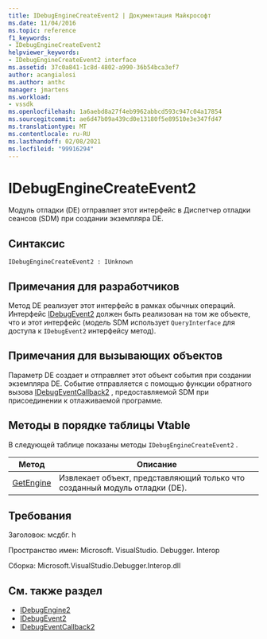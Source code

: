 ```yaml
---
title: IDebugEngineCreateEvent2 | Документация Майкрософт
ms.date: 11/04/2016
ms.topic: reference
f1_keywords:
- IDebugEngineCreateEvent2
helpviewer_keywords:
- IDebugEngineCreateEvent2 interface
ms.assetid: 37c0a841-1c8d-4802-a990-36b54bca3ef7
author: acangialosi
ms.author: anthc
manager: jmartens
ms.workload:
- vssdk
ms.openlocfilehash: 1a6aebd8a27f4eb9962abbcd593c947c04a17854
ms.sourcegitcommit: ae6d47b09a439cd0e13180f5e89510e3e347fd47
ms.translationtype: MT
ms.contentlocale: ru-RU
ms.lasthandoff: 02/08/2021
ms.locfileid: "99916294"
---
```

# <a name="idebugenginecreateevent2"></a>IDebugEngineCreateEvent2
Модуль отладки (DE) отправляет этот интерфейс в Диспетчер отладки сеансов (SDM) при создании экземпляра DE.

## <a name="syntax"></a>Синтаксис

```
IDebugEngineCreateEvent2 : IUnknown
```

## <a name="notes-for-implementers"></a>Примечания для разработчиков
 Метод DE реализует этот интерфейс в рамках обычных операций. Интерфейс [IDebugEvent2](../../../extensibility/debugger/reference/idebugevent2.md) должен быть реализован на том же объекте, что и этот интерфейс (модель SDM использует `QueryInterface` для доступа к `IDebugEvent2` интерфейсу метод).

## <a name="notes-for-callers"></a>Примечания для вызывающих объектов
 Параметр DE создает и отправляет этот объект события при создании экземпляра DE. Событие отправляется с помощью функции обратного вызова [IDebugEventCallback2](../../../extensibility/debugger/reference/idebugeventcallback2.md) , предоставляемой SDM при присоединении к отлаживаемой программе.

## <a name="methods-in-vtable-order"></a>Методы в порядке таблицы Vtable
 В следующей таблице показаны методы `IDebugEngineCreateEvent2` .

|Метод|Описание|
|------------|-----------------|
|[GetEngine](../../../extensibility/debugger/reference/idebugenginecreateevent2-getengine.md)|Извлекает объект, представляющий только что созданный модуль отладки (DE).|

## <a name="requirements"></a>Требования
 Заголовок: мсдбг. h

 Пространство имен: Microsoft. VisualStudio. Debugger. Interop

 Сборка: Microsoft.VisualStudio.Debugger.Interop.dll

## <a name="see-also"></a>См. также раздел
- [IDebugEngine2](../../../extensibility/debugger/reference/idebugengine2.md)
- [IDebugEvent2](../../../extensibility/debugger/reference/idebugevent2.md)
- [IDebugEventCallback2](../../../extensibility/debugger/reference/idebugeventcallback2.md)
